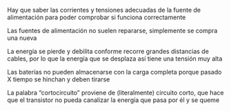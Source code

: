 Hay que saber las corrientes y tensiones adecuadas de la fuente de alimentación para poder comprobar si funciona correctamente

Las fuentes de alimentación no suelen repararse, simplemente se compra una nueva

La energía se pierde y debilita conforme recorre grandes distancias de cables, por lo que la energía que se desplaza así tiene una tensión muy alta

Las baterías no pueden almacenarse con la carga completa porque pasado X tiempo se hinchan y deben tirarse

La palabra “cortocircuito” proviene de (literalmente) circuito corto, que hace que el transistor no pueda canalizar la energía que pasa por él y se queme